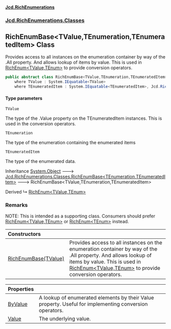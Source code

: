 #### [Jcd.RichEnumerations](index.md 'index')
### [Jcd.RichEnumerations.Classes](Jcd.RichEnumerations.Classes.md 'Jcd.RichEnumerations.Classes')

## RichEnumBase<TValue,TEnumeration,TEnumeratedItem> Class

Provides access to all instances on the enumeration container by way of the .All property.
And allows lookup of items by value. This is used in [RichEnum&lt;TValue,TEnum&gt;](Jcd.RichEnumerations.Classes.RichEnum_TValue,TEnum_.md 'Jcd.RichEnumerations.Classes.RichEnum<TValue,TEnum>') to provide conversion
operators.

```csharp
public abstract class RichEnumBase<TValue,TEnumeration,TEnumeratedItem> : Jcd.RichEnumerations.Classes.RichEnumBase<TEnumeration, TEnumeratedItem>
    where TValue : System.IEquatable<TValue>
    where TEnumeratedItem : System.IEquatable<TEnumeratedItem>, Jcd.RichEnumerations.IRichEnumValueProvider<TValue>
```
#### Type parameters

<a name='Jcd.RichEnumerations.Classes.RichEnumBase_TValue,TEnumeration,TEnumeratedItem_.TValue'></a>

`TValue`

The type of the .Value property on the TEnumeratedItem instances. This is used in the
conversion operators.

<a name='Jcd.RichEnumerations.Classes.RichEnumBase_TValue,TEnumeration,TEnumeratedItem_.TEnumeration'></a>

`TEnumeration`

The type of the enumeration containing the enumerated items

<a name='Jcd.RichEnumerations.Classes.RichEnumBase_TValue,TEnumeration,TEnumeratedItem_.TEnumeratedItem'></a>

`TEnumeratedItem`

The type of the enumerated data.

Inheritance [System.Object](https://docs.microsoft.com/en-us/dotnet/api/System.Object 'System.Object') &#129106; [Jcd.RichEnumerations.Classes.RichEnumBase&lt;](Jcd.RichEnumerations.Classes.RichEnumBase_TEnumeration,TEnumeratedItem_.md 'Jcd.RichEnumerations.Classes.RichEnumBase<TEnumeration,TEnumeratedItem>')[TEnumeration](Jcd.RichEnumerations.Classes.RichEnumBase_TValue,TEnumeration,TEnumeratedItem_.md#Jcd.RichEnumerations.Classes.RichEnumBase_TValue,TEnumeration,TEnumeratedItem_.TEnumeration 'Jcd.RichEnumerations.Classes.RichEnumBase<TValue,TEnumeration,TEnumeratedItem>.TEnumeration')[,](Jcd.RichEnumerations.Classes.RichEnumBase_TEnumeration,TEnumeratedItem_.md 'Jcd.RichEnumerations.Classes.RichEnumBase<TEnumeration,TEnumeratedItem>')[TEnumeratedItem](Jcd.RichEnumerations.Classes.RichEnumBase_TValue,TEnumeration,TEnumeratedItem_.md#Jcd.RichEnumerations.Classes.RichEnumBase_TValue,TEnumeration,TEnumeratedItem_.TEnumeratedItem 'Jcd.RichEnumerations.Classes.RichEnumBase<TValue,TEnumeration,TEnumeratedItem>.TEnumeratedItem')[&gt;](Jcd.RichEnumerations.Classes.RichEnumBase_TEnumeration,TEnumeratedItem_.md 'Jcd.RichEnumerations.Classes.RichEnumBase<TEnumeration,TEnumeratedItem>') &#129106; RichEnumBase<TValue,TEnumeration,TEnumeratedItem>

Derived
&#8627; [RichEnum&lt;TValue,TEnum&gt;](Jcd.RichEnumerations.Classes.RichEnum_TValue,TEnum_.md 'Jcd.RichEnumerations.Classes.RichEnum<TValue,TEnum>')

### Remarks
NOTE: This is intended as a supporting class. Consumers should prefer [RichEnum&lt;TValue,TEnum&gt;](Jcd.RichEnumerations.Classes.RichEnum_TValue,TEnum_.md 'Jcd.RichEnumerations.Classes.RichEnum<TValue,TEnum>') or
[RichEnum&lt;TEnum&gt;](Jcd.RichEnumerations.Classes.RichEnum_TEnum_.md 'Jcd.RichEnumerations.Classes.RichEnum<TEnum>') instead.

| Constructors | |
| :--- | :--- |
| [RichEnumBase(TValue)](Jcd.RichEnumerations.Classes.RichEnumBase_TValue,TEnumeration,TEnumeratedItem_.RichEnumBase(TValue).md 'Jcd.RichEnumerations.Classes.RichEnumBase<TValue,TEnumeration,TEnumeratedItem>.RichEnumBase(TValue)') | Provides access to all instances on the enumeration container by way of the .All property. And allows lookup of items by value. This is used in [RichEnum&lt;TValue,TEnum&gt;](Jcd.RichEnumerations.Classes.RichEnum_TValue,TEnum_.md 'Jcd.RichEnumerations.Classes.RichEnum<TValue,TEnum>') to provide conversion operators. |

| Properties | |
| :--- | :--- |
| [ByValue](Jcd.RichEnumerations.Classes.RichEnumBase_TValue,TEnumeration,TEnumeratedItem_.ByValue.md 'Jcd.RichEnumerations.Classes.RichEnumBase<TValue,TEnumeration,TEnumeratedItem>.ByValue') | A lookup of enumerated elements by their Value property. Useful for implementing conversion operators. |
| [Value](Jcd.RichEnumerations.Classes.RichEnumBase_TValue,TEnumeration,TEnumeratedItem_.Value.md 'Jcd.RichEnumerations.Classes.RichEnumBase<TValue,TEnumeration,TEnumeratedItem>.Value') | The underlying value. |
